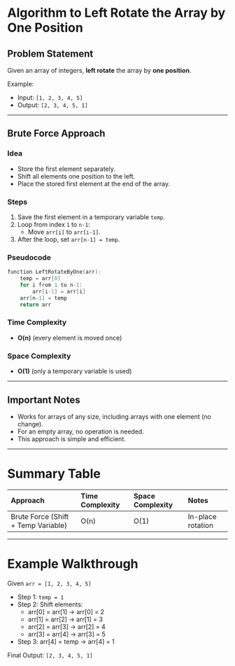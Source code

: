 # Algorithm to Left Rotate the Array by One Position

## Problem Statement

Given an array of integers, **left rotate** the array by **one position**.

Example:

- Input: `[1, 2, 3, 4, 5]`
- Output: `[2, 3, 4, 5, 1]`

---

## Brute Force Approach

### Idea

- Store the first element separately.
- Shift all elements one position to the left.
- Place the stored first element at the end of the array.

### Steps

1. Save the first element in a temporary variable `temp`.
2. Loop from index `1` to `n-1`:
   - Move `arr[i]` to `arr[i-1]`.
3. After the loop, set `arr[n-1] = temp`.

### Pseudocode

```cpp
function LeftRotateByOne(arr):
    temp = arr[0]
    for i from 1 to n-1:
        arr[i-1] = arr[i]
    arr[n-1] = temp
    return arr
```

### Time Complexity

- **O(n)** (every element is moved once)

### Space Complexity

- **O(1)** (only a temporary variable is used)

---

## Important Notes

- Works for arrays of any size, including arrays with one element (no change).
- For an empty array, no operation is needed.
- This approach is simple and efficient.

---

# Summary Table

| Approach                            | Time Complexity | Space Complexity | Notes             |
| :---------------------------------- | :-------------- | :--------------- | :---------------- |
| Brute Force (Shift + Temp Variable) | O(n)            | O(1)             | In-place rotation |

---

# Example Walkthrough

Given `arr = [1, 2, 3, 4, 5]`

- Step 1: `temp = 1`
- Step 2: Shift elements:
  - arr[0] = arr[1] → arr[0] = 2
  - arr[1] = arr[2] → arr[1] = 3
  - arr[2] = arr[3] → arr[2] = 4
  - arr[3] = arr[4] → arr[3] = 5
- Step 3: arr[4] = temp → arr[4] = 1

Final Output: `[2, 3, 4, 5, 1]`
